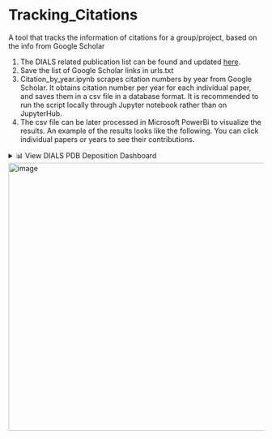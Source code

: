 # Tracking_Citations
A tool that tracks the information of citations for a group/project, based on the info from Google Scholar

1. The DIALS related publication list can be found and updated [here](https://docs.google.com/spreadsheets/d/1IEcGzhiAaroOhdZ282TDy2h2qpJWA9RFhiKGqZNgqOw/edit?gid=867462615#gid=867462615).
2. Save the list of Google Scholar links in urls.txt
3. Citation_by_year.ipynb scrapes citation numbers by year from Google Scholar. It obtains citation number per year for each individual paper, and saves them in a csv file in a database format. It is recommended to run the script locally through Jupyter notebook rather than on JupyterHub.
4. The csv file can be later processed in Microsoft PowerBi to visualize the results.
An example of the results looks like the following. You can click individual papers or years to see their contributions.

<details>
<summary>📊 View DIALS PDB Deposition Dashboard</summary>

[Click here to open the interactive dashboard](https://app.powerbi.com/view?r=eyJrIjoiZWQxYzQ3OGUtZGIwYS00NDZmLTk1YjctNDU1YmViNTI5ZDNjIiwidCI6IjM5NjU3M2NiLWYzNzgtNGI2OC05YmM4LTE1NzU1YzBjNTFmMyIsImMiOjZ9)

</details>

<img width="528" alt="image" src="https://github.com/user-attachments/assets/c9abb72b-302e-4d8b-8fc2-f0a2719a1442" />
